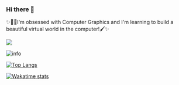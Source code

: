### Hi there 👋

✨👩‍🎨I'm obsessed with Computer Graphics and I'm learning to build a beautiful virtual world in the computer!🖌✨

<!--
**Zydiii/Zydiii** is a ✨ _special_ ✨ repository because its `README.md` (this file) appears on your GitHub profile.

Here are some ideas to get you started:

- 🔭 I’m currently working on ...
- 🌱 I’m currently learning ...
- 👯 I’m looking to collaborate on ...
- 🤔 I’m looking for help with ...
- 💬 Ask me about ...
- 📫 How to reach me: ...
- 😄 Pronouns: ...
- ⚡ Fun fact: ...
-->

![](https://visitor-badge.glitch.me/badge?page_id=Zydiii.readme)

![info](https://github-readme-stats.vercel.app/api?username=Zydiii&show_icons=true&count_private=true&hide=prs&theme=material-palenight)

[![Top Langs](https://github-readme-stats.vercel.app/api/top-langs/?username=Zydiii&layout=compact)](https://github.com/anuraghazra/github-readme-stats)

[![Wakatime stats](https://github-readme-stats.vercel.app/api/wakatime?username=Zydiii)](https://github.com/anuraghazra/github-readme-stats)
